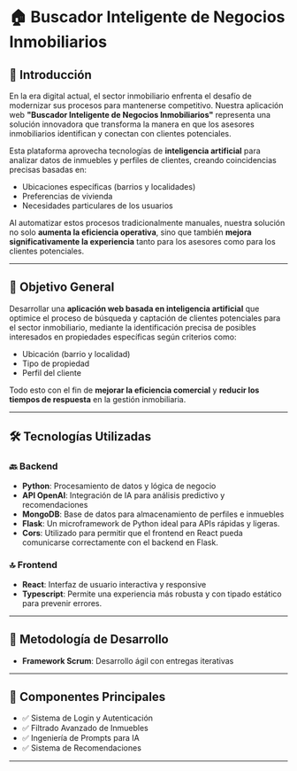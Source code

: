 # 🏠 Buscador Inteligente de Negocios Inmobiliarios

## 📌 Introducción

En la era digital actual, el sector inmobiliario enfrenta el desafío de modernizar sus procesos para mantenerse competitivo. Nuestra aplicación web **"Buscador Inteligente de Negocios Inmobiliarios"** representa una solución innovadora que transforma la manera en que los asesores inmobiliarios identifican y conectan con clientes potenciales.

Esta plataforma aprovecha tecnologías de **inteligencia artificial** para analizar datos de inmuebles y perfiles de clientes, creando coincidencias precisas basadas en:

- Ubicaciones específicas (barrios y localidades)  
- Preferencias de vivienda  
- Necesidades particulares de los usuarios  

Al automatizar estos procesos tradicionalmente manuales, nuestra solución no solo **aumenta la eficiencia operativa**, sino que también **mejora significativamente la experiencia** tanto para los asesores como para los clientes potenciales.

---

## 🎯 Objetivo General

Desarrollar una **aplicación web basada en inteligencia artificial** que optimice el proceso de búsqueda y captación de clientes potenciales para el sector inmobiliario, mediante la identificación precisa de posibles interesados en propiedades específicas según criterios como:

- Ubicación (barrio y localidad)  
- Tipo de propiedad  
- Perfil del cliente  

Todo esto con el fin de **mejorar la eficiencia comercial** y **reducir los tiempos de respuesta** en la gestión inmobiliaria.

---

## 🛠️ Tecnologías Utilizadas

### 🔙 Backend

- **Python**: Procesamiento de datos y lógica de negocio
- **API OpenAI**: Integración de IA para análisis predictivo y recomendaciones  
- **MongoDB**: Base de datos para almacenamiento de perfiles e inmuebles
- **Flask**: Un microframework de Python ideal para APIs rápidas y ligeras.
- **Cors**: Utilizado para permitir que el frontend en React pueda comunicarse correctamente con el backend en Flask.

### 🔝 Frontend

- **React**: Interfaz de usuario interactiva y responsive
- **Typescript**: Permite una experiencia más robusta y con tipado estático para prevenir errores.

---

## 🚀 Metodología de Desarrollo

- **Framework Scrum**: Desarrollo ágil con entregas iterativas  

---

## 🧩 Componentes Principales

- ✅ Sistema de Login y Autenticación  
- ✅ Filtrado Avanzado de Inmuebles  
- ✅ Ingeniería de Prompts para IA  
- ✅ Sistema de Recomendaciones

---



